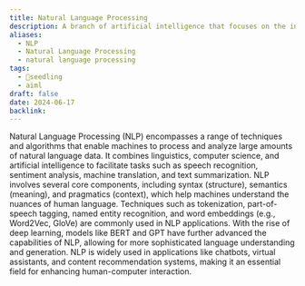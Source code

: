 ```yaml
---
title: Natural Language Processing
description: A branch of artificial intelligence that focuses on the interaction between computers and human language, enabling machines to understand, interpret, and generate human language.
aliases:
  - NLP
  - Natural Language Processing
  - natural language processing
tags:
  - 🌱seedling
  - aiml
draft: false
date: 2024-06-17
backlink:
---
```


Natural Language Processing (NLP) encompasses a range of techniques and algorithms that enable machines to process and analyze large amounts of natural language data. It combines linguistics, computer science, and artificial intelligence to facilitate tasks such as speech recognition, sentiment analysis, machine translation, and text summarization. NLP involves several core components, including syntax (structure), semantics (meaning), and pragmatics (context), which help machines understand the nuances of human language. Techniques such as tokenization, part-of-speech tagging, named entity recognition, and word embeddings (e.g., Word2Vec, GloVe) are commonly used in NLP applications. With the rise of deep learning, models like BERT and GPT have further advanced the capabilities of NLP, allowing for more sophisticated language understanding and generation. NLP is widely used in applications like chatbots, virtual assistants, and content recommendation systems, making it an essential field for enhancing human-computer interaction.